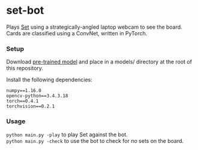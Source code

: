 # set-bot

Plays [Set](https://en.wikipedia.org/wiki/Set_(card_game)) using a strategically-angled laptop webcam to see the board.
Cards are classified using a ConvNet, written in PyTorch.

### Setup
Download [pre-trained model](https://drive.google.com/open?id=1pB5M9qUIJTP3wuRFCLoDK1R2GT3J2T_x) and place in a models/ directory at the root of this repository.

Install the following dependencies:
```
numpy==1.16.0
opencv-python==3.4.3.18
torch==0.4.1
torchvision==0.2.1
```

### Usage
`python main.py -play` to play Set against the bot.  
`python main.py -check` to use the bot to check for no sets on the board.
